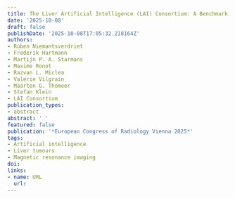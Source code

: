 ```yaml
---
title: The Liver Artificial Intelligence (LAI) Consortium: A Benchmark Dataset and Optimised Machine Learning Methods for MRI-based Diagnosis of Solid-appearing Liver Lesions
date: '2025-10-08'
draft: false
publishDate: '2025-10-08T17:05:32.218164Z'
authors:
- Ruben Niemantsverdriet
- Frederik Hartmann
- Martijn P. A. Starmans
- Maxime Ronot
- Razvan L. Miclea
- Valerie Vilgrain
- Maarten G. Thomeer
- Stefan Klein
- LAI Consortium
publication_types:
- abstract
abstract: ' '
featured: false
publication: '*European Congress of Radiology Vienna 2025*'
tags:
- Artificial intelligence
- Liver tumours
- Magnetic resonance imaging
doi: 
links:
- name: URL
  url: 
---
```


